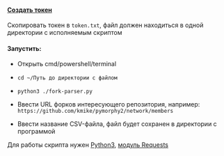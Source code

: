 #### [Создать токен](https://help.github.com/en/github/authenticating-to-github/creating-a-personal-access-token-for-the-command-line)
Скопировать токен в `token.txt`, файл должен находиться в одной директории с исполняемым скриптом

#### Запустить:
* Открыть cmd/powershell/terminal
* `cd ~/Путь до директории с файлом`
* `python3 ./fork-parser.py`

* Ввести URL форков интересующего репозитория, например: `https://github.com/kmike/pymorphy2/network/members`
* Ввести название CSV-файла, файл будет сохранен в директории с программой

Для работы скрипта нужен [Python3](https://www.python.org/), [модуль Requests](https://2.python-requests.org/en/master/)
